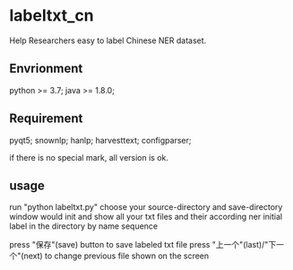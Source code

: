 # labeltxt_cn
Help Researchers easy to label Chinese NER dataset.

## Envrionment
python >= 3.7;
java >= 1.8.0;

## Requirement
pyqt5;
snownlp;
hanlp;
harvesttext;
configparser;

if there is no special mark, all version is ok.

## usage

run "python labeltxt.py"
choose your source-directory and save-directory
window would init and show all your txt files and their according ner initial label in the directory by name sequence

press "保存"(save) button to save labeled txt file
press "上一个"(last)/"下一个"(next) to change previous file shown on the screen
